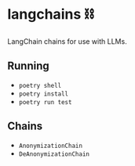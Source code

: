 # langchains ⛓️

LangChain chains for use with LLMs.

## Running

- `poetry shell`
- `poetry install`
- `poetry run test`

## Chains

- `AnonymizationChain`
- `DeAnonymizationChain`
